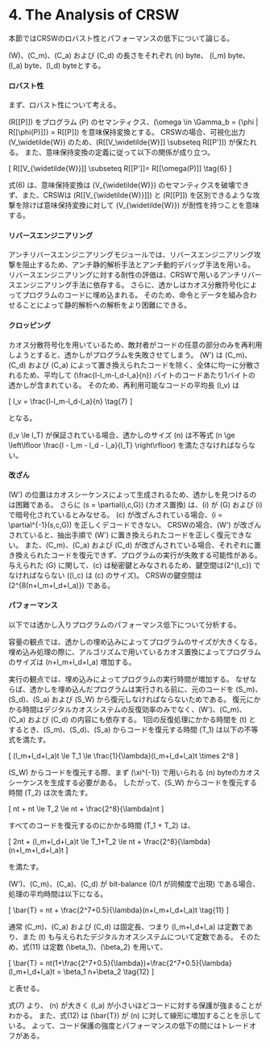# 4. The Analysis of CRSW

本節ではCRSWのロバスト性とパフォーマンスの低下について論じる。

\(W\)、\(C_m\)、\(C_a\) および \(C_d\) の長さをそれぞれ \(n\) byte、 \(l_m\) byte、\(l_a\) byte、\(l_d\) byteとする。

#### ロバスト性

まず、ロバスト性について考える。

\(R\[[P\]]\) をプログラム \(P\) のセマンティクス、\(\omega \in \Gamma_b = \{\phi \| R\[[\phi(P)\]]\} = R\[[P\]]\) を意味保持変換とする。
CRSWの場合、可視化出力 \(V_\widetilde{W}\) のため、\(R\[[V_\widetilde{W}\]] \subseteq R\[[P'\]]\) が保たれる。
また、意味保持変換の定義に従って以下の関係が成り立つ。

\[
    R\[[V_{\widetilde{W}}\]] \subseteq R\[[P'\]]= R\[[\omega(P)\]] \tag{6}
\]

<!-- textlint-disable -->
式(6) は、意味保持変換は \(V_{\widetilde{W}}\) のセマンティクスを破壊できず、また、CRSWは \(R\[[V_{\widetilde{W}}\]]\) と \(R\[[P\]]\) を区別できるような攻撃を除けば意味保持変換に対して \(V_{\widetilde{W}}\) が耐性を持つことを意味する。
<!-- textlint-enable -->

#### リバースエンジニアリング

アンチリバースエンジニアリングモジュールでは、リバースエンジニアリング攻撃を阻止するため、アンチ静的解析手法とアンチ動的デバッグ手法を用いる。
リバースエンジニアリングに対する耐性の評価は、CRSWで用いるアンチリバースエンジニアリング手法に依存する。
さらに、透かしはカオス分散符号化によってプログラムのコードに埋め込まれる。
そのため、命令とデータを組み合わせることによって静的解析への解析をより困難にできる。


#### クロッピング

カオス分散符号化を用いているため、敵対者がコードの任意の部分のみを再利用しようとすると、透かしがプログラムを失敗させてしまう。
\(W'\) は \(C_m\)、\(C_d\) および \(C_a\) によって置き換えられたコードを除く、全体に均一に分散されるため、平均して \(\frac{l-l_m-l_d-l_a}{n}\) バイトのコードあたり1バイトの透かしが含まれている。
そのため、再利用可能なコードの平均長 \(l_v\) は

\[
    l_v = \frac{l-l_m-l_d-l_a}{n} \tag{7}
\]

となる。

\(l_v \le l_T\) が保証されている場合、透かしのサイズ \(n\) は不等式 \(n \ge \left\lfloor \frac{l - l_m - l_d - l_a}{l_T} \right\rfloor\) を満たさなければならない。

#### 改ざん

<!-- textlint-disable -->
\(W'\) の位置はカオスシーケンスによって生成されるため、透かしを見つけるのは困難である。
さらに \(s = \partial(i,c,G)\) (カオス置換) は、\(i\) が \(G\) および \(i\) で暗号化されているとみなせる。
\(c\) が改ざんされている場合、\(i = \partial^{-1}(s,c,G)\) を正しくデコードできない。
CRSWの場合、\(W'\) が改ざんされていると、抽出手順で \(W'\) に置き換えられたコードを正しく復元できない。
また、\(C_m\)、\(C_a\) および \(C_d\) が改ざんされている場合、それぞれに置き換えられたコードを復元できず、プログラムの実行が失敗する可能性がある。
与えられた \(G\) に関して、\(c\) は秘密鍵とみなされるため、鍵空間は\(2^{l_c}\) でなければならない (\(l_c\) は \(c\) のサイズ)。
CRSWの鍵空間は \(2^{8(n+l_m+l_d+l_a)}\) である。
<!-- textlint-enable -->

#### パフォーマンス

以下では透かし入りプログラムのパフォーマンス低下について分析する。

容量の観点では、透かしの埋め込みによってプログラムのサイズが大きくなる。
埋め込み処理の際に、アルゴリズムで用いているカオス置換によってプログラムのサイズは \(n+l_m+l_d+l_a\) 増加する。

<!-- textlint-disable -->
実行の観点では、埋め込みによってプログラムの実行時間が増加する。
なぜならば、透かしを埋め込んだプログラムは実行される前に、元のコードを \(S_m\)、\(S_d\)、\(S_a\) および \(S_W\) から復元しなければならないためである。
復元にかかる時間はデジタルカオスシステムの反復効率のみでなく、\(W'\)、\(C_m\)、\(C_a\) および \(C_d\) の内容にも依存する。
1回の反復処理にかかる時間を \(t\) とするとき、\(S_m\)、\(S_d\)、\(S_a\) からコードを復元する時間 \(T_1\) は以下の不等式を満たす。
<!-- textlint-enable -->

\[
    (l_m+l_d+l_a)t \le T_1 \le \frac{1}{\lambda}(l_m+l_d+l_a)t \times 2^8
\]

\(S_W\) からコードを復元する際、まず \(\xi^{-1}\) で用いられる \(n\) byteのカオスシーケンスを生成する必要がある。
したがって、\(S_W\) からコードを復元する時間 \(T_2\) は次を満たす。

\[
    nt + nt \le T_2 \le nt + \frac{2^8}{\lambda}nt
\]

すべてのコードを復元するのにかかる時間 \(T_1 + T_2\) は、

\[
    2nt + (l_m+l_d+l_a)t \le T_1+T_2 \le nt + \frac{2^8}{\lambda}(n+l_m+l_d+l_a)t
\]

を満たす。

\(W'\)、\(C_m\)、\(C_a\)、\(C_d\) が bit-balance (0/1 が同頻度で出現) である場合、処理の平均時間は以下になる。

\[
    \bar{T} = nt + \frac{2^7+0.5}{\lambda}(n+l_m+l_d+l_a)t \tag{11}
\]

通常 \(C_m\)、\(C_a\) および \(C_d\) は固定長、つまり \(l_m+l_d+l_a\) は定数であり、また \(t\) も与えられたデジタルカオスシステムについて定数である。
そのため、式(11) は定数 \(\beta_1\)、\(\beta_2\) を用いて、

\[
    \bar{T} = nt(1+\frac{2^7+0.5}{\lambda})+\frac{2^7+0.5}{\lambda}(l_m+l_d+l_a)t = \beta_1 n+\beta_2 \tag{12}
\]

と表せる。

<!-- textlint-disable -->
式(7) より、 \(n\) が大きく \(l_a\) が小さいほどコードに対する保護が強まることがわかる。
また、式(12) は \(\bar{T}\) が \(n\) に対して線形に増加することを示している。
よって、コード保護の強度とパフォーマンスの低下の間にはトレードオフがある。
<!-- textlint-enable -->
